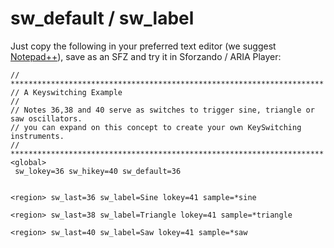 ---
---
# sw_default / sw_label

Just copy the following in your preferred text editor (we suggest [Notepad++](https://notepad-plus-plus.org/)),
save as an SFZ and try it in Sforzando / ARIA Player:

```
// **********************************************************************
// A Keyswitching Example
//
// Notes 36,38 and 40 serve as switches to trigger sine, triangle or saw oscillators.
// you can expand on this concept to create your own KeySwitching instruments.
// **********************************************************************
<global>
 sw_lokey=36 sw_hikey=40 sw_default=36


<region> sw_last=36 sw_label=Sine lokey=41 sample=*sine

<region> sw_last=38 sw_label=Triangle lokey=41 sample=*triangle

<region> sw_last=40 sw_label=Saw lokey=41 sample=*saw
```
